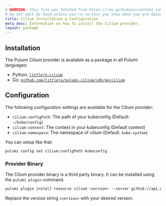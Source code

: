 ```yaml
---
# WARNING: this file was fetched from https://raw.githubusercontent.com/littlejo/pulumi-cilium/v0.2.0/docs/installation-configuration.md
# Do not edit by hand unless you're certain you know what you are doing!
title: Cilium Installation & Configuration
meta_desc: Information on how to install the Cilium provider.
layout: package
---
```


## Installation

The Pulumi Cilium provider is available as a package in all Pulumi languages:

* Python: [`littlejo-cilium`](https://pypi.org/project/littlejo-cilium/)
* Go: [`github.com/littlejo/pulumi-cilium/sdk/go/cilium`](https://pkg.go.dev/github.com/littlejo/pulumi-cilium/sdk/go/cilium)

## Configuration

The following configuration settings are available for the Cilium provider:

* `cilium:configPath`: The path of your kubeconfig (Default: `~/kube/config`)
* `cilium:context`: The context in your kubeconfig (Default context)
* `cilium:namespace`: The namespace of cilium (Default: `kube-system`)

You can setup like that:

```bash
pulumi config set cilium:configPath kubeconfig
```

### Provider Binary

The Cilium provider binary is a third party binary. It can be installed using the `pulumi plugin` command.

```bash
pulumi plugin install resource cilium <version> --server github://api.github.com/littlejo
```

Replace the version string `<version>` with your desired version.
